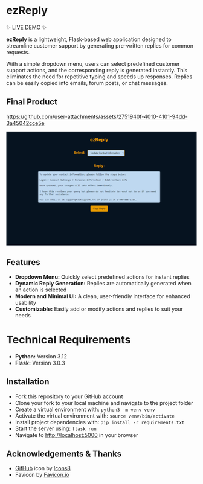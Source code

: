 # ezReply

✨ [LIVE DEMO](https://kazvee.com/ezreply/) ✨  

**ezReply** is a lightweight, Flask-based web application designed to streamline customer support by generating pre-written replies for common requests.

With a simple dropdown menu, users can select predefined customer support actions, and the corresponding reply is generated instantly. This eliminates the need for repetitive typing and speeds up responses. Replies can be easily copied into emails, forum posts, or chat messages.

## Final Product

https://github.com/user-attachments/assets/2751940f-4010-4101-94dd-3a45042cce5e

![ezReply Screenshot](static/readme/ezReply_Screenshot.png)

## Features
* **Dropdown Menu:** Quickly select predefined actions for instant replies
* **Dynamic Reply Generation:** Replies are automatically generated when an action is selected
* **Modern and Minimal UI:** A clean, user-friendly interface for enhanced usability
* **Customizable:** Easily add or modify actions and replies to suit your needs

# Technical Requirements
* **Python:** Version 3.12
* **Flask:** Version 3.0.3

## Installation
* Fork this repository to your GitHub account
* Clone your fork to your local machine and navigate to the project folder
* Create a virtual environment with: `python3 -m venv venv`
* Activate the virtual environment with: `source venv/bin/activate`
* Install project dependencies with: `pip install -r requirements.txt`
* Start the server using: `flask run`
* Navigate to [http://localhost:5000](http://localhost:5000/) in your browser

## Acknowledgements & Thanks
* [GitHub](https://icons8.com/icon/OekWdZr7M4hU/github) icon by [Icons8](https://icons8.com)
* Favicon by [Favicon.io](https://favicon.io/)
